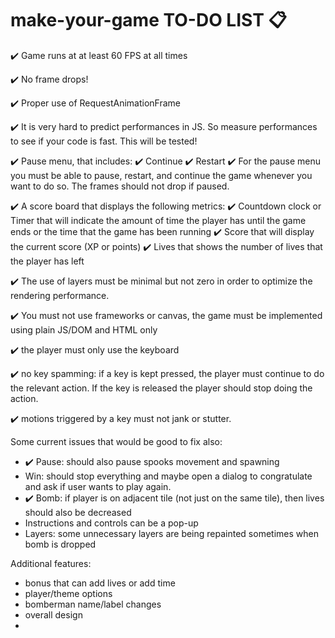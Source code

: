 # make-your-game TO-DO LIST 📋

✔️ Game runs at at least 60 FPS at all times

✔️ No frame drops!

✔️ Proper use of RequestAnimationFrame

✔️ It is very hard to predict performances in JS. So measure performances to see if your code is fast. This will be tested!

✔️ Pause menu, that includes:
    ✔️ Continue
    ✔️ Restart
    ✔️ For the pause menu you must be able to pause, restart, and continue the game whenever you want to do so. The frames should not drop if paused.

✔️ A score board that displays the following metrics:
    ✔️ Countdown clock or Timer that will indicate the amount of time the player has until the game ends or the time that the game has been running
    ✔️ Score that will display the current score (XP or points)
    ✔️ Lives that shows the number of lives that the player has left

✔️ The use of layers must be minimal but not zero in order to optimize the rendering performance.

✔️ You must not use frameworks or canvas, the game must be implemented using plain JS/DOM and HTML only

✔️ the player must only use the keyboard

✔️ no key spamming: if a key is kept pressed, the player must continue to do the relevant action. If the key is released the player should stop doing the action.

✔️ motions triggered by a key must not jank or stutter.


Some current issues that would be good to fix also:
- ✔️ Pause: should also pause spooks movement and spawning
- Win: should stop everything and maybe open a dialog to congratulate and ask if user wants to play again.
- ✔️ Bomb: if player is on adjacent tile (not just on the same tile), then lives should also be decreased
- Instructions and controls can be a pop-up
- Layers: some unnecessary layers are being repainted sometimes when bomb is dropped

Additional features:
- bonus that can add lives or add time
- player/theme options
- bomberman name/label changes
- overall design
- 